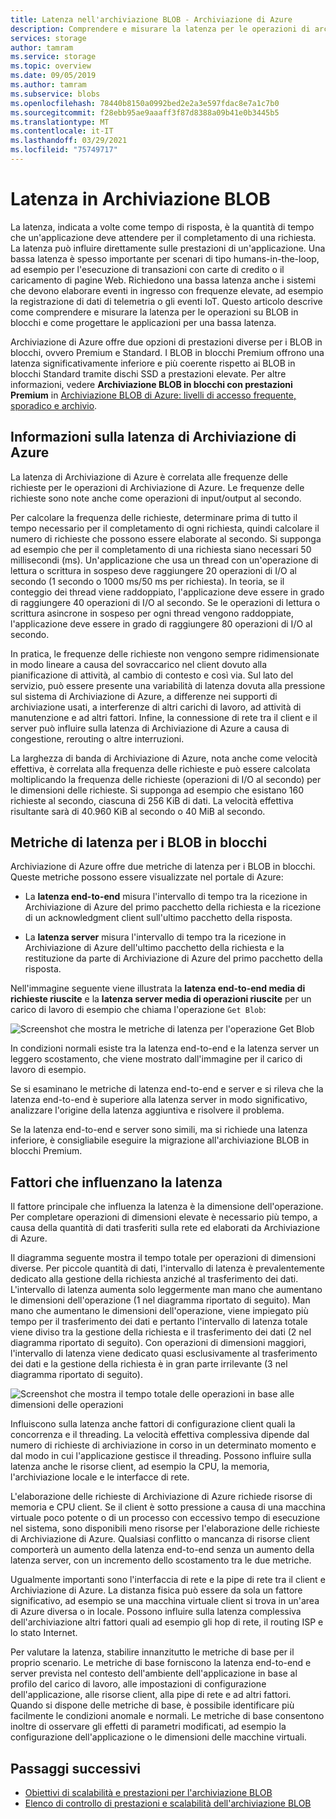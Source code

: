 ```yaml
---
title: Latenza nell'archiviazione BLOB - Archiviazione di Azure
description: Comprendere e misurare la latenza per le operazioni di archiviazione BLOB e ottenere informazioni su come progettare applicazioni di archiviazione BLOB per una bassa latenza.
services: storage
author: tamram
ms.service: storage
ms.topic: overview
ms.date: 09/05/2019
ms.author: tamram
ms.subservice: blobs
ms.openlocfilehash: 78440b8150a0992bed2e2a3e597fdac8e7a1c7b0
ms.sourcegitcommit: f28ebb95ae9aaaff3f87d8388a09b41e0b3445b5
ms.translationtype: MT
ms.contentlocale: it-IT
ms.lasthandoff: 03/29/2021
ms.locfileid: "75749717"
---
```

# <a name="latency-in-blob-storage"></a>Latenza in Archiviazione BLOB

La latenza, indicata a volte come tempo di risposta, è la quantità di tempo che un'applicazione deve attendere per il completamento di una richiesta. La latenza può influire direttamente sulle prestazioni di un'applicazione. Una bassa latenza è spesso importante per scenari di tipo humans-in-the-loop, ad esempio per l'esecuzione di transazioni con carte di credito o il caricamento di pagine Web. Richiedono una bassa latenza anche i sistemi che devono elaborare eventi in ingresso con frequenze elevate, ad esempio la registrazione di dati di telemetria o gli eventi IoT. Questo articolo descrive come comprendere e misurare la latenza per le operazioni su BLOB in blocchi e come progettare le applicazioni per una bassa latenza.

Archiviazione di Azure offre due opzioni di prestazioni diverse per i BLOB in blocchi, ovvero Premium e Standard. I BLOB in blocchi Premium offrono una latenza significativamente inferiore e più coerente rispetto ai BLOB in blocchi Standard tramite dischi SSD a prestazioni elevate. Per altre informazioni, vedere **Archiviazione BLOB in blocchi con prestazioni Premium** in [Archiviazione BLOB di Azure: livelli di accesso frequente, sporadico e archivio](storage-blob-storage-tiers.md).

## <a name="about-azure-storage-latency"></a>Informazioni sulla latenza di Archiviazione di Azure

La latenza di Archiviazione di Azure è correlata alle frequenze delle richieste per le operazioni di Archiviazione di Azure. Le frequenze delle richieste sono note anche come operazioni di input/output al secondo.

Per calcolare la frequenza delle richieste, determinare prima di tutto il tempo necessario per il completamento di ogni richiesta, quindi calcolare il numero di richieste che possono essere elaborate al secondo. Si supponga ad esempio che per il completamento di una richiesta siano necessari 50 millisecondi (ms). Un'applicazione che usa un thread con un'operazione di lettura o scrittura in sospeso deve raggiungere 20 operazioni di I/O al secondo (1 secondo o 1000 ms/50 ms per richiesta). In teoria, se il conteggio dei thread viene raddoppiato, l'applicazione deve essere in grado di raggiungere 40 operazioni di I/O al secondo. Se le operazioni di lettura o scrittura asincrone in sospeso per ogni thread vengono raddoppiate, l'applicazione deve essere in grado di raggiungere 80 operazioni di I/O al secondo.

In pratica, le frequenze delle richieste non vengono sempre ridimensionate in modo lineare a causa del sovraccarico nel client dovuto alla pianificazione di attività, al cambio di contesto e così via. Sul lato del servizio, può essere presente una variabilità di latenza dovuta alla pressione sul sistema di Archiviazione di Azure, a differenze nei supporti di archiviazione usati, a interferenze di altri carichi di lavoro, ad attività di manutenzione e ad altri fattori. Infine, la connessione di rete tra il client e il server può influire sulla latenza di Archiviazione di Azure a causa di congestione, rerouting o altre interruzioni.

La larghezza di banda di Archiviazione di Azure, nota anche come velocità effettiva, è correlata alla frequenza delle richieste e può essere calcolata moltiplicando la frequenza delle richieste (operazioni di I/O al secondo) per le dimensioni delle richieste. Si supponga ad esempio che esistano 160 richieste al secondo, ciascuna di 256 KiB di dati. La velocità effettiva risultante sarà di 40.960 KiB al secondo o 40 MiB al secondo.

## <a name="latency-metrics-for-block-blobs"></a>Metriche di latenza per i BLOB in blocchi

Archiviazione di Azure offre due metriche di latenza per i BLOB in blocchi. Queste metriche possono essere visualizzate nel portale di Azure:

- La **latenza end-to-end** misura l'intervallo di tempo tra la ricezione in Archiviazione di Azure del primo pacchetto della richiesta e la ricezione di un acknowledgment client sull'ultimo pacchetto della risposta.

- La **latenza server** misura l'intervallo di tempo tra la ricezione in Archiviazione di Azure dell'ultimo pacchetto della richiesta e la restituzione da parte di Archiviazione di Azure del primo pacchetto della risposta.

Nell'immagine seguente viene illustrata la **latenza end-to-end media di richieste riuscite** e la **latenza server media di operazioni riuscite** per un carico di lavoro di esempio che chiama l'operazione `Get Blob`:

![Screenshot che mostra le metriche di latenza per l'operazione Get Blob](media/storage-blobs-latency/latency-metrics-get-blob.png)

In condizioni normali esiste tra la latenza end-to-end e la latenza server un leggero scostamento, che viene mostrato dall'immagine per il carico di lavoro di esempio.

Se si esaminano le metriche di latenza end-to-end e server e si rileva che la latenza end-to-end è superiore alla latenza server in modo significativo, analizzare l'origine della latenza aggiuntiva e risolvere il problema.

Se la latenza end-to-end e server sono simili, ma si richiede una latenza inferiore, è consigliabile eseguire la migrazione all'archiviazione BLOB in blocchi Premium.

## <a name="factors-influencing-latency"></a>Fattori che influenzano la latenza

Il fattore principale che influenza la latenza è la dimensione dell'operazione. Per completare operazioni di dimensioni elevate è necessario più tempo, a causa della quantità di dati trasferiti sulla rete ed elaborati da Archiviazione di Azure.

Il diagramma seguente mostra il tempo totale per operazioni di dimensioni diverse. Per piccole quantità di dati, l'intervallo di latenza è prevalentemente dedicato alla gestione della richiesta anziché al trasferimento dei dati. L'intervallo di latenza aumenta solo leggermente man mano che aumentano le dimensioni dell'operazione (1 nel diagramma riportato di seguito). Man mano che aumentano le dimensioni dell'operazione, viene impiegato più tempo per il trasferimento dei dati e pertanto l'intervallo di latenza totale viene diviso tra la gestione della richiesta e il trasferimento dei dati (2 nel diagramma riportato di seguito). Con operazioni di dimensioni maggiori, l'intervallo di latenza viene dedicato quasi esclusivamente al trasferimento dei dati e la gestione della richiesta è in gran parte irrilevante (3 nel diagramma riportato di seguito).

![Screenshot che mostra il tempo totale delle operazioni in base alle dimensioni delle operazioni](media/storage-blobs-latency/operation-time-size-chart.png)

Influiscono sulla latenza anche fattori di configurazione client quali la concorrenza e il threading. La velocità effettiva complessiva dipende dal numero di richieste di archiviazione in corso in un determinato momento e dal modo in cui l'applicazione gestisce il threading. Possono influire sulla latenza anche le risorse client, ad esempio la CPU, la memoria, l'archiviazione locale e le interfacce di rete.

L'elaborazione delle richieste di Archiviazione di Azure richiede risorse di memoria e CPU client. Se il client è sotto pressione a causa di una macchina virtuale poco potente o di un processo con eccessivo tempo di esecuzione nel sistema, sono disponibili meno risorse per l'elaborazione delle richieste di Archiviazione di Azure. Qualsiasi conflitto o mancanza di risorse client comporterà un aumento della latenza end-to-end senza un aumento della latenza server, con un incremento dello scostamento tra le due metriche.

Ugualmente importanti sono l'interfaccia di rete e la pipe di rete tra il client e Archiviazione di Azure. La distanza fisica può essere da sola un fattore significativo, ad esempio se una macchina virtuale client si trova in un'area di Azure diversa o in locale. Possono influire sulla latenza complessiva dell'archiviazione altri fattori quali ad esempio gli hop di rete, il routing ISP e lo stato Internet.

Per valutare la latenza, stabilire innanzitutto le metriche di base per il proprio scenario. Le metriche di base forniscono la latenza end-to-end e server prevista nel contesto dell'ambiente dell'applicazione in base al profilo del carico di lavoro, alle impostazioni di configurazione dell'applicazione, alle risorse client, alla pipe di rete e ad altri fattori. Quando si dispone delle metriche di base, è possibile identificare più facilmente le condizioni anomale e normali. Le metriche di base consentono inoltre di osservare gli effetti di parametri modificati, ad esempio la configurazione dell'applicazione o le dimensioni delle macchine virtuali.

## <a name="next-steps"></a>Passaggi successivi

- [Obiettivi di scalabilità e prestazioni per l'archiviazione BLOB](scalability-targets.md)
- [Elenco di controllo di prestazioni e scalabilità dell'archiviazione BLOB](storage-performance-checklist.md)
